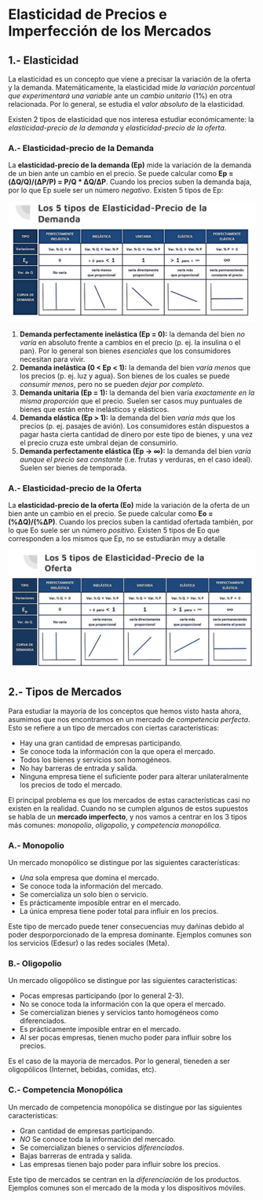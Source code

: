 # Elasticidad de Precios e Imperfección de los Mercados

## 1.- Elasticidad

La elasticidad es un concepto que viene a precisar la variación de la oferta y la demanda. Matemáticamente, la elasticidad mide _la variación porcentual que experimentará una variable_ ante un _cambio unitario_ (1%) en otra relacionada. Por lo general, se estudia el _valor absoluto_ de la elasticidad.

Existen 2 tipos de elasticidad que nos interesa estudiar económicamente: la _elasticidad-precio de la demanda_ y _elasticidad-precio de la oferta_.

### A.- Elasticidad-precio de la Demanda

La **elasticidad-precio de la demanda (Ep)** mide la variación de la demanda de un bien ante un cambio en el precio. Se puede calcular como **Ep = (ΔQ/Q)/(ΔP/P) = P/Q \* ΔQ/ΔP**. Cuando los precios suben la demanda baja, por lo que Ep suele ser un número _negativo_. Existen 5 tipos de Ep:

![Tipos de Elasticidad-Precio Demanda][img1]

1. **Demanda perfectamente inelástica (Ep = 0):** la demanda del bien _no varía_ en absoluto frente a cambios en el precio (p. ej. la insulina o el pan). Por lo general son bienes _esenciales_ que los consumidores necesitan para vivir.
2. **Demanda inelástica (0 < Ep < 1):** la demanda del bien _varía menos_ que los precios (p. ej. luz y agua). Son bienes de los cuales se puede _consumir menos_, pero no se pueden _dejar por completo_.
3. **Demanda unitaria (Ep = 1):** la demanda del bien varía _exactamente en la misma proporción_ que el precio. Suelen ser casos muy puntuales de bienes que están entre inelásticos y elásticos.
4. **Demanda elástica (Ep > 1):** la demanda del bien _varía más_ que los precios (p. ej. pasajes de avión). Los consumidores están dispuestos a pagar hasta cierta cantidad de dinero por este tipo de bienes, y una vez el precio cruza este umbral dejan de consumirlo.
5. **Demanda perfectamente elástica (Ep -> ∞):** la demanda del bien _varía aunque el precio sea constante_ (i.e. frutas y verduras, en el caso ideal). Suelen ser bienes de temporada.

### A.- Elasticidad-precio de la Oferta

La **elasticidad-precio de la oferta (Eo)** mide la variación de la oferta de un bien ante un cambio en el precio. Se puede calcular como **Eo = (%ΔQ)/(%ΔP)**. Cuando los precios suben la cantidad ofertada también, por lo que Eo suele ser un número _positivo_. Existen 5 tipos de Eo que corresponden a los mismos que Ep, no se estudiarán muy a detalle

![Tipos de Elasticidad-Precio Oferta][img2]

## 2.- Tipos de Mercados

Para estudiar la mayoría de los conceptos que hemos visto hasta ahora, asumimos que nos encontramos en un mercado de _competencia perfecta_. Esto se refiere a un tipo de mercados con ciertas características:

- Hay una gran cantidad de empresas participando.
- Se conoce toda la información con la que opera el mercado.
- Todos los bienes y servicios son homogéneos.
- No hay barreras de entrada y salida.
- Ninguna empresa tiene el suficiente poder para alterar unilateralmente los precios de todo el mercado.

El principal problema es que los mercados de estas características casi no existen en la realidad. Cuando no se cumplen algunos de estos supuestos se habla de un **mercado imperfecto**, y nos vamos a centrar en los 3 tipos más comunes: _monopolio_, _oligopolio_, y _competencia monopólica_.

### A.- Monopolio

Un mercado monopólico se distingue por las siguientes características:

- _Una_ sola empresa que domina el mercado.
- Se conoce toda la información del mercado.
- Se comercializa un solo bien o servicio.
- Es prácticamente imposible entrar en el mercado.
- La única empresa tiene poder total para influir en los precios.

Este tipo de mercado puede tener consecuencias muy dañinas debido al poder desporporcionado de la empresa dominante. Ejemplos comunes son los servicios (Edesur) o las redes sociales (Meta).

### B.- Oligopolio

Un mercado oligopólico se distingue por las siguientes características:

- Pocas empresas participando (por lo general 2-3).
- No se conoce toda la información con la que opera el mercado.
- Se comercializan bienes y servicios tanto homogéneos como diferenciados.
- Es prácticamente imposible entrar en el mercado.
- Al ser pocas empresas, tienen mucho poder para influir sobre los precios.

Es el caso de la mayoría de mercados. Por lo general, tieneden a ser oligopólicos (Internet, bebidas, comidas, etc).

### C.- Competencia Monopólica

Un mercado de competencia monopólica se distingue por las siguientes características:

- Gran cantidad de empresas participando.
- _NO_ Se conoce toda la información del mercado.
- Se comercializan bienes o servicios _diferenciados_.
- Bajas barreras de entrada y salida.
- Las empresas tienen bajo poder para influir sobre los precios.

Este tipo de mercados se centran en la _diferenciación_ de los productos. Ejemplos comunes son el mercado de la moda y los dispositivos móviles.

[img1]: Imagenes/04-1-elasticidad_precio_demanda.png "Tipos de Ep"
[img2]: Imagenes/04-2-elasticidad_precio_oferta.png "Tipos de Eo"
